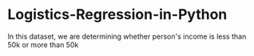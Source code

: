 # Logistics-Regression-in-Python

In this dataset, we are determining whether person's income is less than 50k or more than 50k 

